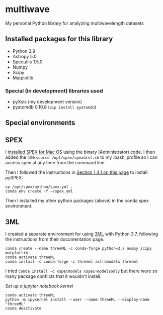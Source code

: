 # multiwave

My personal Python library for analyzing multiwavelength datasets

## Installed packages for this library

* Python 3.9
* Astropy 5.0
* Specutils 1.5.0
* Numpy
* Scipy
* Matplotlib

### Special (in development) libraries used

* pyXsis (my development version)
* pyatomdb 0.10.8 (`pip install pyatomdb`)

## Special environments

## SPEX

I [installed SPEX for Mac OS](https://spex-xray.github.io/spex-help/getstarted/install.html) using the binary (Administrator) code. I then added the line 
`source /opt/spex/spexdist.sh` 
to my .bash_profile so I can access spex at any time from the command line.

Then I followed the instructions in [Section 1.4.1 on this page](https://spex-xray.github.io/spex-help/getstarted/pyspex.html) to install pySPEX:

```
cp /opt/spex/python/spex.yml .
conda env create -f ~/spex.yml
```

Then I installed my other python packages (above) in the conda spex environment.

## 3ML

I created a separate environment for using [3ML](https://threeml.readthedocs.io/en/stable/index.html) with Python 3.7, following the instructions from their documentation page.

```
conda create --name threeML -c conda-forge python=3.7 numpy scipy matplotlib
conda activate threeML
conda install -c conda-forge -c threeml astromodels threeml
```

I tried `conda install -c xspecmodels xspec-modelsonly` but there were so many package conflicts that it wouldn't install.

*Set up a jupyter notebook kernel*

```
conda activate threeML
python -m ipykernel install --user --name threeML --display-name "threeML"
conda deactivate
```
